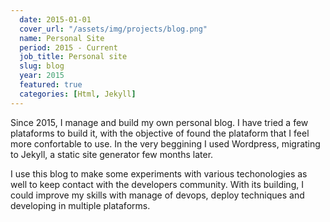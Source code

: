 ```yaml
---
  date: 2015-01-01
  cover_url: "/assets/img/projects/blog.png"
  name: Personal Site
  period: 2015 - Current
  job_title: Personal site
  slug: blog
  year: 2015
  featured: true
  categories: [Html, Jekyll]
---
```


<p>Since 2015, I manage and build my own personal blog. I have tried a few plataforms to build it, with the objective of found the plataform that I feel more confortable to use. In the very beggining I used Wordpress, migrating to Jekyll, a static site generator few months later.</p>

<p>I use this blog to make some experiments with various techonologies as well to keep contact with the developers community. With its building, I could improve my skills with manage of devops, deploy techniques and developing in multiple plataforms.</p>